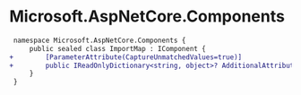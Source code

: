 # Microsoft.AspNetCore.Components

``` diff
 namespace Microsoft.AspNetCore.Components {
     public sealed class ImportMap : IComponent {
+        [ParameterAttribute(CaptureUnmatchedValues=true)]
+        public IReadOnlyDictionary<string, object>? AdditionalAttributes { get; set; }
     }
 }
```

